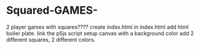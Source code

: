 # Squared-GAMES-
2 player games with squares????
create index.html
in index.html add html boiler plate.
link the p5js script 
setup canvas with a background color
add 2 different squares, 2 different colors.
